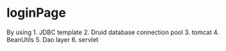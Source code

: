# loginPage
By using 1. JDBC template 2. Druid database connection pool 3. tomcat 4. BeanUtils 5. Dao layer 6. servlet

